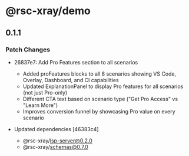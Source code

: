 # @rsc-xray/demo

## 0.1.1

### Patch Changes

- 26837e7: Add Pro Features section to all scenarios
  - Added proFeatures blocks to all 8 scenarios showing VS Code, Overlay, Dashboard, and CI capabilities
  - Updated ExplanationPanel to display Pro features for all scenarios (not just Pro-only)
  - Different CTA text based on scenario type ("Get Pro Access" vs "Learn More")
  - Improves conversion funnel by showcasing Pro value on every scenario

- Updated dependencies [46383c4]
  - @rsc-xray/lsp-server@0.2.0
  - @rsc-xray/schemas@0.7.0
